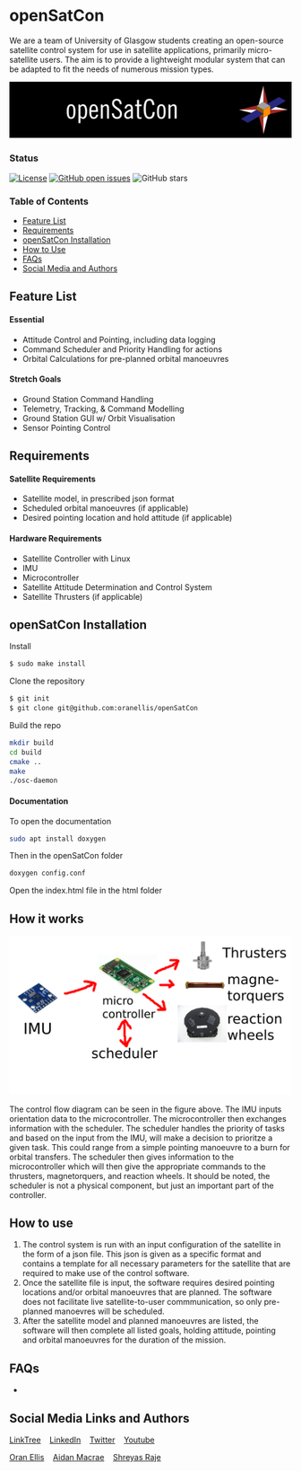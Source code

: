 # openSatCon
We are a team of University of Glasgow students creating an open-source satellite control system for use in satellite applications, primarily micro-satellite users. The aim is to provide a lightweight modular system that can be adapted to fit the needs of numerous mission types.

![Header Image](assets/logos/HeaderCandidateHQ.png)

### Status
<p><a href="LICENSE"><img src="https://img.shields.io/github/license/oranellis/openSatCon" alt="License" /></a>
<a href="https://github.com/oranellis/openSatCon/issues"><img src="https://img.shields.io/github/issues/oranellis/openSatCon" alt="GitHub open issues" /></a> 
<img src="https://img.shields.io/github/stars/oranellis/openSatCon" alt="GitHub stars" />
</p>

### Table of Contents
* [Feature List](#feature-list)
* [Requirements](#requirements)
* [openSatCon Installation](#opensatcon-installation)
* [How to Use](#how-to-use)
* [FAQs](#faqs)
* [Social Media and Authors](#social-media-links-and-authors)

## Feature List
#### Essential
- Attitude Control and Pointing, including data logging
- Command Scheduler and Priority Handling for actions
- Orbital Calculations for pre-planned orbital manoeuvres 
#### Stretch Goals
- Ground Station Command Handling 
- Telemetry, Tracking, & Command Modelling
- Ground Station GUI w/ Orbit Visualisation
- Sensor Pointing Control

## Requirements
#### Satellite Requirements
- Satellite model, in prescribed json format
- Scheduled orbital manoeuvres (if applicable)
- Desired pointing location and hold attitude (if applicable)
#### Hardware Requirements
- Satellite Controller with Linux
- IMU
- Microcontroller
- Satellite Attitude Determination and Control System 
- Satellite Thrusters (if applicable) 

## openSatCon Installation
Install <br/>
```sh
$ sudo make install
```
Clone the repository <br/>
```sh
$ git init 
$ git clone git@github.com:oranellis/openSatCon  
```
Build the repo<br/>
```sh
mkdir build
cd build
cmake ..
make    
./osc-daemon 
```
#### Documentation
To open the documentation <br/>
```sh
sudo apt install doxygen
```
Then in the openSatCon folder <br/>
```sh
doxygen config.conf
```
Open the index.html file in the html folder

## How it works
![Header Image](assets/logos/ControlInterface.png)

The control flow diagram can be seen in the figure above. The IMU inputs orientation data to the microcontroller. The microcontroller then exchanges information with the scheduler. The scheduler handles the priority of tasks and based on the input from the IMU, will make a decision to prioritze a given task. This could range from a simple pointing manoeuvre to a burn for orbital transfers. The scheduler then gives information to the microcontroller which will then give the appropriate commands to the thrusters, magnetorquers, and reaction wheels. It should be noted, the scheduler is not a physical component, but just an important part of the controller. 


## How to use
1. The control system is run with an input configuration of the satellite in the form of a json file. This json is given as a specific format and contains a template for all necessary parameters for the satellite that are required to make use of the control software.
2. Once the satellite file is input, the software requires desired pointing locations and/or orbital manoeuvres that are planned. The software does not facilitate live satellite-to-user commmunication, so only pre-planned manoevres will be scheduled. 
3. After the satellite model and planned manoeuvres are listed, the software will then complete all listed goals, holding attitude, pointing and orbital manoeuvres for the duration of the mission. 

## FAQs
- 

## Social Media Links and Authors
[LinkTree](https://linktr.ee/openSatCon) &nbsp; &nbsp;[LinkedIn](https://linkedin.com/company/opensatcon) &nbsp; &nbsp;[Twitter](https://twitter.com/openSatCon) &nbsp; &nbsp;[Youtube](https://www.youtube.com/channel/UCqU7pj3qFMwDKtqEJbz2JTg)

[Oran Ellis](https://github.com/oranellis) &nbsp; &nbsp;[Aidan Macrae](https://github.com/2306781M) &nbsp; &nbsp;[Shreyas Raje](https://github.com/Shreylord)
